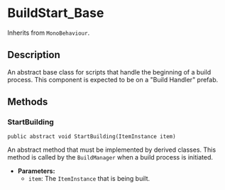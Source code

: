 # BuildStart_Base

Inherits from `MonoBehaviour`.

## Description

An abstract base class for scripts that handle the beginning of a build process. This component is expected to be on a "Build Handler" prefab.

## Methods

### StartBuilding
`public abstract void StartBuilding(ItemInstance item)`

An abstract method that must be implemented by derived classes. This method is called by the `BuildManager` when a build process is initiated.

-   **Parameters:**
    -   `item`: The `ItemInstance` that is being built.

